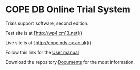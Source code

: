 # COPE DB Online Trial System

Trials support software, second edition.

Test site is at [http://wp4.cm13.net]()

Live site is at [http://cope.nds.ox.ac.uk]()

Follow this link for the [User manual](docs/user_manual.md)

Download the repository [Documents](https://github.com/AllyBradley/COPE/blob/master/docs/_build.zip) for the most information.